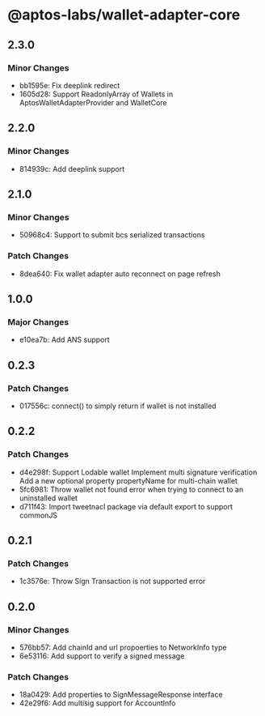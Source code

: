 # @aptos-labs/wallet-adapter-core

## 2.3.0

### Minor Changes

- bb1595e: Fix deeplink redirect
- 1605d28: Support ReadonlyArray of Wallets in AptosWalletAdapterProvider and WalletCore

## 2.2.0

### Minor Changes

- 814939c: Add deeplink support

## 2.1.0

### Minor Changes

- 50968c4: Support to submit bcs serialized transactions

### Patch Changes

- 8dea640: Fix wallet adapter auto reconnect on page refresh

## 1.0.0

### Major Changes

- e10ea7b: Add ANS support

## 0.2.3

### Patch Changes

- 017556c: connect() to simply return if wallet is not installed

## 0.2.2

### Patch Changes

- d4e298f: Support Lodable wallet
  Implement multi signature verification
  Add a new optional property propertyName for multi-chain wallet
- 5fc6981: Throw wallet not found error when trying to connect to an uninstalled wallet
- d711f43: Import tweetnacl package via default export to support commonJS

## 0.2.1

### Patch Changes

- 1c3576e: Throw Sign Transaction is not supported error

## 0.2.0

### Minor Changes

- 576bb57: Add chainId and url propoerties to NetworkInfo type
- 6e53116: Add support to verify a signed message

### Patch Changes

- 18a0429: Add properties to SignMessageResponse interface
- 42e29f6: Add multisig support for AccountInfo
